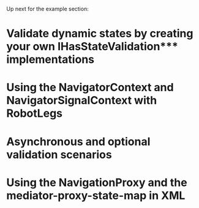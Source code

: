Up next for the example section:

# Validate dynamic states by creating your own IHasStateValidation*** implementations
# Using the NavigatorContext and NavigatorSignalContext with RobotLegs
# Asynchronous and optional validation scenarios
# Using the NavigationProxy and the mediator-proxy-state-map in XML
